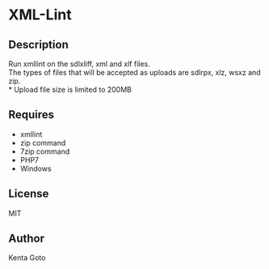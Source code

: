 # XML-Lint

## Description  
Run xmllint on the sdlxliff, xml and xlf files.  
The types of files that will be accepted as uploads are sdlrpx, xlz, wsxz and zip.  
\* Upload file size is limited to 200MB  

## Requires  
- xmllint
- zip command
- 7zip command
- PHP7
- Windows

## License
MIT

## Author  
Kenta Goto
